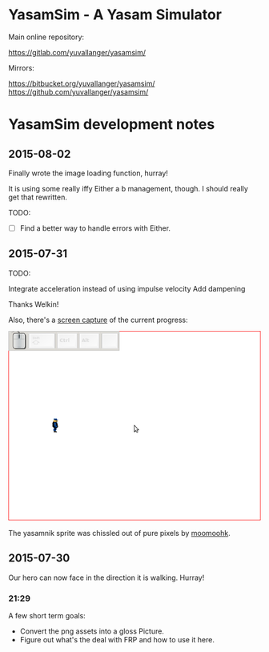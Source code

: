 # YasamSim - A Yasam Simulator

Main online repository:

<https://gitlab.com/yuvallanger/yasamsim/>

Mirrors:

<https://bitbucket.org/yuvallanger/yasamsim/>
<https://github.com/yuvallanger/yasamsim/>

# YasamSim development notes

## 2015-08-02

Finally wrote the image loading function, hurray!

It is using some really iffy Either a b management, though. I should really
get that rewritten.

TODO:

* [ ] Find a better way to handle errors with Either.

## 2015-07-31

TODO:

Integrate acceleration instead of using impulse velocity
Add dampening

Thanks Welkin!

Also, there's a [screen capture][yasamsim_2015_07_31] of the current progress:

![YasamSim 2015-07-31][yasamsim_2015_07_31]

The yasamnik sprite was chissled out of pure pixels by [moomoohk].

## 2015-07-30

Our hero can now face in the direction it is walking. Hurray!

### 21:29

A few short term goals:

* Convert the png assets into a gloss Picture.
* Figure out what's the deal with FRP and how to use it here.

[yasamsim_2015_07_31]: </yasamsim-2015-07-31.gif>
[moomoohk]: <https://moomoohk.github.io/>

